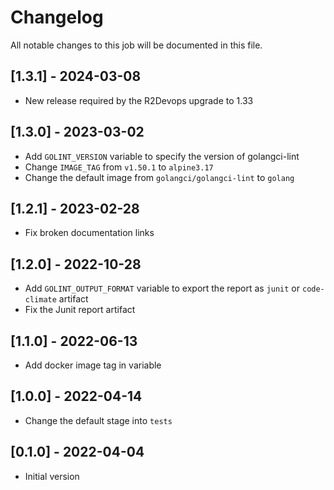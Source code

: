 # Changelog
All notable changes to this job will be documented in this file.

## [1.3.1] - 2024-03-08
* New release required by the R2Devops upgrade to 1.33

## [1.3.0] - 2023-03-02
* Add `GOLINT_VERSION` variable to specify the version of golangci-lint
* Change `IMAGE_TAG` from `v1.50.1` to `alpine3.17`
* Change the default image from `golangci/golangci-lint` to `golang` 

## [1.2.1] - 2023-02-28
* Fix broken documentation links

## [1.2.0] - 2022-10-28
* Add `GOLINT_OUTPUT_FORMAT` variable to export the report as `junit` or `code-climate` artifact
* Fix the Junit report artifact

## [1.1.0] - 2022-06-13
* Add docker image tag in variable 

## [1.0.0] - 2022-04-14
* Change the default stage into `tests`

## [0.1.0] - 2022-04-04
* Initial version

